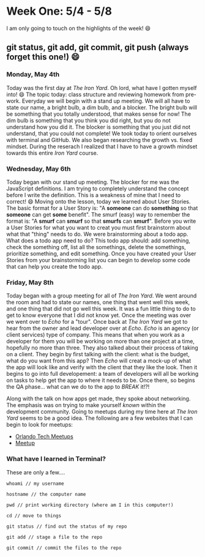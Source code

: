# Week One: 5/4 - 5/8

I am only going to touch on the highlights of the week! :smile:

## git status, git add, git commit, git push (always forget this one!) :smile:

### Monday, May 4th

Today was the first day at _The Iron Yard_. Oh lord, what have I gotten myself into! :smile: The topic today: class structure and reviewing homework from pre-work. Everyday we will begin with a stand up meeting. We will all have to state our name, a bright bulb, a dim bulb, and a blocker. The bright bulb will be something that you totally understood, that makes sense for now! The dim bulb is something that you think you did right, but you do not understand how you did it. The blocker is something that you just did not understand, that you could not complete! We took today to orient ourselves with terminal and GitHub. We also began researching the growth vs. fixed mindset. During the reserach I realized that I have to have a growth mindset towards this entire _Iron Yard_ course. 

### Wednesday, May 6th

Today began with our stand up meeting. The blocker for me was the JavaScript definitions. I am trying to completely understand the concept before I write the definition. This is a weakness of mine that I need to correct! :smile: Moving onto the lesson, today we learned about User Stories. The basic format for a User Story is: "A **someone** can do **something** so that **someone** can get **some** benefit". The smurf (easy) way to remember the format is: "A **smurf** can **smurf** so that **smurfs** can **smurf**". Before you write a User Stories for what you want to creat you must first brainstorm about what that "thing" needs to do. We were brainstorming about a todo app. What does a todo app need to do? This todo app should: add something, check the something off, list all the somethings, delete the somethings, prioritize something, and edit something. Once you have created your User Stories from your brainstorming list you can begin to develop some code that can help you create the todo app. 

### Friday, May 8th

Today began with a group meeting for all of _The Iron Yard_. We went around the room and had to state our names, one thing that went well this week, and one thing that did not go well this week. It was a fun little thing to do to get to know everyone that I did not know yet. Once the meeting was over we went over to _Echo_ for a "tour". Once back at _The Iron Yard_ we got to hear from the owner and lead developer over at _Echo_. _Echo_ is an agency (or client services) type of company. This means that when you work as a developer for them you will be working on more than one project at a time, hopefully no more than three. They also talked about their process of taking on a client. They begin by first talking with the client: what is the budget, what do you want from this app? Then _Echo_ will creat a mock-up of what the app will look like and verify with the client that they like the look. Then it begins to go into full developement: a team of developers will all be working on tasks to help get the app to where it needs to be. Once there, so begins the QA phase... what can we do to the app to _BREAK_ it!?! 

Along with the talk on how apps get made, they spoke about networking. The emphasis was on trying to make yourself _known_ within the development community. Going to meetups during my time here at _The Iron Yard_ seems to be a good idea. The following are a few websites that I can begin to look for meetups:

  * [Orlando Tech Meetups](http://orlandotech.org/)
  * [Meetup](http://www.meetup.com/)

### What have I learned in Terminal?

These are only a few....

```
whoami // my username

hostname // the computer name

pwd // print working directory (where am I in this computer!)

cd // move to things

git status // find out the status of my repo

git add // stage a file to the repo

git commit // commit the files to the repo

```

